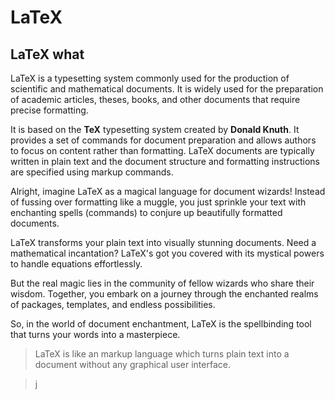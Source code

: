 # LaTeX
## LaTeX what

LaTeX is a typesetting system commonly used for the production of scientific and mathematical documents. It is widely used for the preparation of academic articles, theses, books, and other documents that require precise formatting.

It is based on the **TeX** typesetting system created by **Donald Knuth**. It provides a set of commands for document preparation and allows authors to focus on content rather than formatting. LaTeX documents are typically written in plain text and the document structure and formatting instructions are specified using markup commands.

Alright, imagine LaTeX as a magical language for document wizards! Instead of fussing over formatting like a muggle, you just sprinkle your text with enchanting spells (commands) to conjure up beautifully formatted documents.

LaTeX transforms your plain text into visually stunning documents. Need a mathematical incantation? LaTeX's got you covered with its mystical powers to handle equations effortlessly.

But the real magic lies in the community of fellow wizards who share their wisdom. Together, you embark on a journey through the enchanted realms of packages, templates, and endless possibilities.

So, in the world of document enchantment, LaTeX is the spellbinding tool that turns your words into a masterpiece.

> LaTeX is like an markup language which turns plain text into a document without any graphical user interface.

>j
